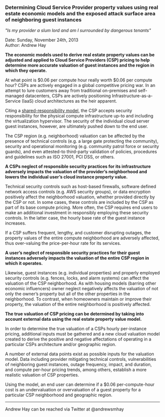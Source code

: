 ### Determining Cloud Service Provider property values using real estate economic models and the exposed attack surface area of neighboring guest instances
<i>"Is my provider a slum lord and am I surrounded by dangerous tenants"</i>

Date: Sunday, November 24th, 2013
<br />Author: Andrew Hay

<b>The economic models used to derive real estate property values can be adjusted and applied to Cloud Service Providers (CSP) pricing to help determine more accurate valuation of guest instances and the region in which they operate.</b>

At what point is $0.06 per compute hour really worth $0.06 per compute hour? CSPs are actively engaged in a global competitive pricing war. In an attempt to lure customers away from traditional on-premises and self-managed datacenters, CSPs are actively positioning Infrastructure-as-a-Service (IaaS) cloud architectures as the heir apparent. 

Citing a <a href="http://media.amazonwebservices.com/pdf/AWS_Security_Whitepaper.pdf" target="new">shared-responsibility model</a>, the CSP accepts security responsibility for the physical compute infrastructure up-to and including the virtualization hypervisor. The security of the individual cloud server guest instances, however, are ultimately pushed down to the end user. 

The CSP region (e.g. neighborhood) valuation can be affected by the presence of technical controls (e.g. a large gate protecting the community), security and operational monitoring (e.g. community patrol force or security guards), and even attested-to third-party validation of policies, procedures and guidelines such as ISO 27001, PCI DSS, or others.

<b>A CSPs neglect of responsible security practices for its infrastructure adversely impacts the valuation of the provider’s neighborhood and lowers the individual user’s cloud instance property value.</b>

Technical security controls such as host-based firewalls, software defined network access controls (e.g. AWS security groups), or data encryption positively affect the neighborhood valuation, whether provided directly by the CSP or not. In some cases, these controls are included by the CSP as part of its base compute pricing. More often, the CSP requires end users to make an additional investment in responsibly employing these security controls.  In the latter case, the hourly base rate of the guest instance increases.

If a CSP suffers frequent, lengthy, and customer disrupting outages, the property values of the entire compute neighborhood are adversely affected, thus over-valuing the price-per-hour rate for its services.

<b>A user’s neglect of responsible security practices for their guest instances adversely impacts the valuation of the entire CSP region in which it operates.</b>

Likewise, guest instances (e.g. individual properties) and properly employed security controls (e.g. fences, locks, and alarm systems) can affect the valuation of the CSP neighborhood. As with housing models (barring other economic influencers) owner neglect negatively affects the valuation of not only the owner’s property but all of the other properties in the neighborhood. To contrast, when homeowners maintain or improve their property, the valuation of the entire neighborhood is positively affected.

<b>The true valuation of CSP pricing can be determined by taking into account external data using the real estate property value model.</b>

In order to determine the true valuation of a CSPs hourly per-instance pricing, additional inputs must be gathered and a new cloud valuation model created to derive the positive and negative affectations of operating in a particular CSPs architecture and/or geographic region.

A number of external data points exist as possible inputs for the valuation model. Data including provider mitigating technical controls, vulnerabilities of neighboring guest instances, outage frequency, impact, and duration, and compute per-hour pricing trends, among others, establish a more realistic valuation of CSP properties.

Using the model, an end user can determine if a $0.06 per-compute-hour cost is an undervaluation or overvaluation of a guest property for a particular CSP neighborhood and geographic region.

__________
Andrew Hay can be reached via Twitter at @andrewsmhay
